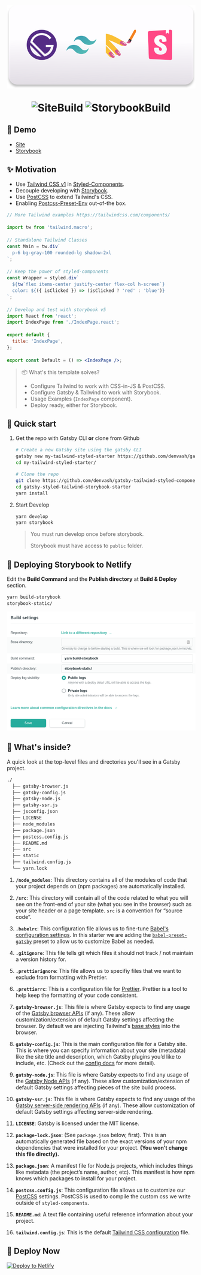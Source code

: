 <h1 align="center">

<a href="https://gatsby-tailwind-styled-components-storybook-starter.netlify.com/">
<img src=".github/Banner.svg" alt="banner">
</a>

![SiteBuild](https://img.shields.io/netlify/6780c0f3-7b91-4108-8397-d6a0f93153d5?color=542C85&label=Site%20Build&style=for-the-badge)
![StorybookBuild](https://img.shields.io/netlify/c376c6c6-eb6b-4d24-9577-17bc22ceb80c?color=FF4785&label=Storybook%20Build&style=for-the-badge)

</h1>

## 💄 Demo

- [Site](https://gatsby-tailwind-styled-components-storybook-starter.netlify.com/)
- [Storybook](https://storybook-gatsby-tailwind-styled-starter.netlify.com/)

## ✨ Motivation

- Use [Tailwind CSS v1](https://tailwindcss.com/) in [Styled-Components](https://www.styled-components.com/).
- Decouple developing with [Storybook](https://storybook.js.org/).
- Use [PostCSS](https://postcss.org/) to extend Tailwind's CSS.
- Enabling [Postcss-Preset-Env](https://preset-env.cssdb.org/) out-of-the box.

```jsx
// More Tailwind examples https://tailwindcss.com/components/

import tw from 'tailwind.macro';

// Standalone Tailwind Classes
const Main = tw.div`
  p-6 bg-gray-100 rounded-lg shadow-2xl
`;

// Keep the power of styled-components
const Wrapper = styled.div`
  ${tw`flex items-center justify-center flex-col h-screen`}
  color: ${({ isClicked }) => (isClicked ? 'red' : 'blue')}
`;

// Develop and test with storybook v5
import React from 'react';
import IndexPage from './IndexPage.react';

export default {
  title: 'IndexPage',
};

export const Default = () => <IndexPage />;
```

> 📦 What's this template solves?
>
> - Configure Tailwind to work with CSS-in-JS & PostCSS.
> - Configure Gatsby & Tailwind to work with Storybook.
> - Usage Examples (`IndexPage` component).
> - Deploy ready, either for Storybook.

## 🚀 Quick start

1. Get the repo with Gatsby CLI **or** clone from Github

   ```sh
   # Create a new Gatsby site using the gatsby CLI
   gatsby new my-tailwind-styled-starter https://github.com/denvash/gatsby-tailwind-styled-components-storybook-starter
   cd my-tailwind-styled-starter/
   ```

   ```sh
   # Clone the repo
   git clone https://github.com/denvash/gatsby-tailwind-styled-components-storybook-starter.git
   cd gatsby-styled-tailwind-storybook-starter
   yarn install
   ```

2. Start Develop

   ```sh
   yarn develop
   yarn storybook
   ```

   > You must run develop once before storybook.
   >
   > Storybook must have access to `public` folder.

## 📕 Deploying Storybook to Netlify

Edit the **Build Command** and the **Publish directory** at **Build & Deploy** section.

```sh
yarn build-storybook
storybook-static/
```

![Image](./.github/BuildSettings.png)

## 🧐 What's inside?

A quick look at the top-level files and directories you'll see in a Gatsby project.

```sh
./
  ├── gatsby-browser.js
  ├── gatsby-config.js
  ├── gatsby-node.js
  ├── gatsby-ssr.js
  ├── jsconfig.json
  ├── LICENSE
  ├── node_modules
  ├── package.json
  ├── postcss.config.js
  ├── README.md
  ├── src
  ├── static
  ├── tailwind.config.js
  └── yarn.lock
```

1. **`/node_modules`**: This directory contains all of the modules of code that your project depends on (npm packages) are automatically installed.

2. **`/src`**: This directory will contain all of the code related to what you will see on the front-end of your site (what you see in the browser) such as your site header or a page template. `src` is a convention for “source code”.

3. **`.babelrc`**: This configuration file allows us to fine-tune [Babel's configuration settings](https://babeljs.io/docs/en/configuration). In this starter we are adding the [`babel-preset-gatsby`](https://github.com/gatsbyjs/gatsby/tree/master/packages/babel-preset-gatsby) preset to allow us to customize Babel as needed.

4. **`.gitignore`**: This file tells git which files it should not track / not maintain a version history for.

5. **`.prettierignore`**: This file allows us to specifiy files that we want to exclude from formatting with Prettier.

6. **`.prettierrc`**: This is a configuration file for [Prettier](https://prettier.io/). Prettier is a tool to help keep the formatting of your code consistent.

7. **`gatsby-browser.js`**: This file is where Gatsby expects to find any usage of the [Gatsby browser APIs](https://www.gatsbyjs.org/docs/browser-apis/) (if any). These allow customization/extension of default Gatsby settings affecting the browser. By default we are injecting Tailwind's [base styles](https://tailwindcss.com/docs/adding-base-styles/#app) into the browser.

8. **`gatsby-config.js`**: This is the main configuration file for a Gatsby site. This is where you can specify information about your site (metadata) like the site title and description, which Gatsby plugins you’d like to include, etc. (Check out the [config docs](https://www.gatsbyjs.org/docs/gatsby-config/) for more detail).

9. **`gatsby-node.js`**: This file is where Gatsby expects to find any usage of the [Gatsby Node APIs](https://www.gatsbyjs.org/docs/node-apis/) (if any). These allow customization/extension of default Gatsby settings affecting pieces of the site build process.

10. **`gatsby-ssr.js`**: This file is where Gatsby expects to find any usage of the [Gatsby server-side rendering APIs](https://www.gatsbyjs.org/docs/ssr-apis/) (if any). These allow customization of default Gatsby settings affecting server-side rendering.

11. **`LICENSE`**: Gatsby is licensed under the MIT license.

12. **`package-lock.json`**: (See `package.json` below, first). This is an automatically generated file based on the exact versions of your npm dependencies that were installed for your project. **(You won’t change this file directly).**

13. **`package.json`**: A manifest file for Node.js projects, which includes things like metadata (the project’s name, author, etc). This manifest is how npm knows which packages to install for your project.

14. **`postcss.config.js`**: This configuration file allows us to customize our [PostCSS](https://postcss.org/) settings. PostCSS is used to compile the custom css we write outside of `styled-components`.

15. **`README.md`**: A text file containing useful reference information about your project.

16. **`tailwind.config.js`**: This is the default [Tailwind CSS configuration](https://tailwindcss.com/docs/configuration/) file.

## 💫 Deploy Now

[![Deploy to Netlify](https://www.netlify.com/img/deploy/button.svg)](https://app.netlify.com/start/deploy?repository=https://github.com/denvash/gatsby-tailwind-styled-components-storybook-starter)
